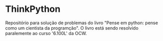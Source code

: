 # ThinkPython
Repositório para solução de problemas do livro "Pense em python: pense como um cientista da programção". O livro está sendo resolvido paralemente ao curso '6.100L' da OCW.
